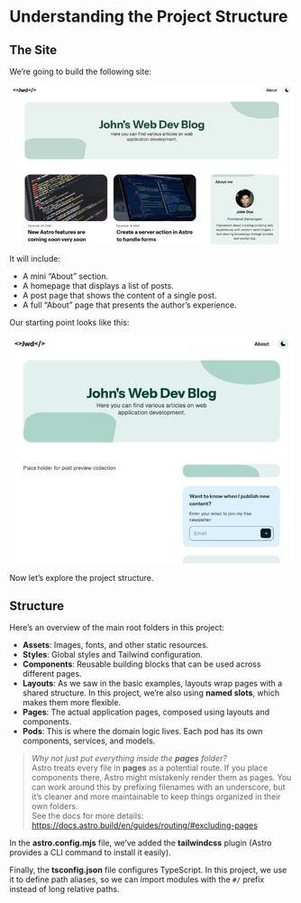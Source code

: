# Understanding the Project Structure

## The Site

We’re going to build the following site:

![Full project, blog collection, minin about section](./content/01-full-project.jpg)

It will include:

- A mini “About” section.
- A homepage that displays a list of posts.
- A post page that shows the content of a single post.
- A full “About” page that presents the author’s experience.

Our starting point looks like this:

![Empty starter screenshot, no blog post list, no about mini card](./content/02-empty-starter.jpg)

Now let’s explore the project structure.

## Structure

Here’s an overview of the main root folders in this project:

- **Assets**: Images, fonts, and other static resources.
- **Styles**: Global styles and Tailwind configuration.
- **Components**: Reusable building blocks that can be used across different pages.
- **Layouts**: As we saw in the basic examples, layouts wrap pages with a shared structure. In this project, we’re also using **named slots**, which makes them more flexible.
- **Pages**: The actual application pages, composed using layouts and components.
- **Pods**: This is where the domain logic lives. Each pod has its own components, services, and models.

> _Why not just put everything inside the **pages** folder?_  
> Astro treats every file in **pages** as a potential route. If you place components there, Astro might mistakenly render them as pages. You can work around this by prefixing filenames with an underscore, but it’s cleaner and more maintainable to keep things organized in their own folders.  
> See the docs for more details: https://docs.astro.build/en/guides/routing/#excluding-pages

In the **astro.config.mjs** file, we’ve added the **tailwindcss** plugin (Astro provides a CLI command to install it easily).

Finally, the **tsconfig.json** file configures TypeScript. In this project, we use it to define path aliases, so we can import modules with the `#/` prefix instead of long relative paths.
